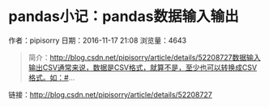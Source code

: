 # pandas小记：pandas数据输入输出
作者：pipisorry
日期：2016-11-17 21:08
浏览量：4643
> 简介：http://blog.csdn.net/pipisorry/article/details/52208727数据输入输出CSV通常来说，数据是CSV格式，就算不是，至少也可以转换成CSV格式。如：#...

 链接：http://blog.csdn.net/pipisorry/article/details/52208727
